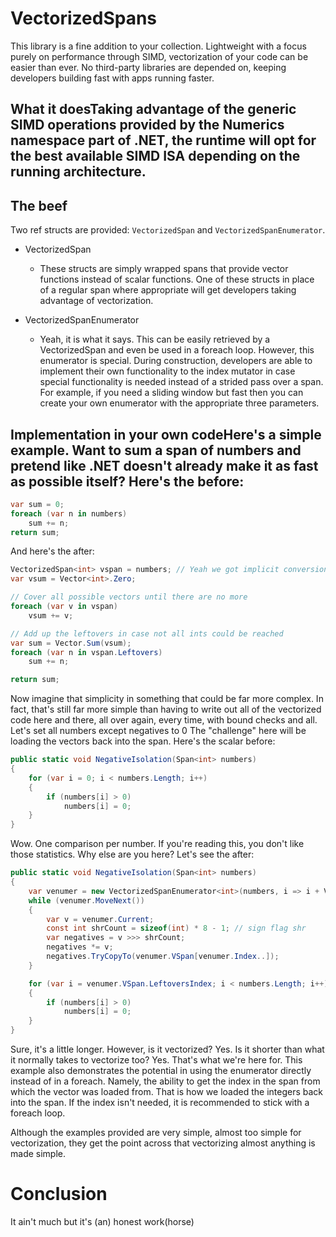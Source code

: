 # VectorizedSpans
This library is a fine addition to your collection. Lightweight with a focus purely on performance through SIMD, vectorization of your code can be easier than ever. No third-party libraries are depended on, keeping developers building fast with apps running faster.

## What it doesTaking advantage of the generic SIMD operations provided by the Numerics namespace part of .NET, the runtime will opt for the best available SIMD ISA depending on the running architecture.

## The beef
Two ref structs are provided: `VectorizedSpan` and
`VectorizedSpanEnumerator`.

- VectorizedSpan
  - These structs are simply wrapped spans that provide vector functions instead of scalar functions. One of these structs in place of a regular span where appropriate will get developers taking advantage of vectorization.

- VectorizedSpanEnumerator
  - Yeah, it is what it says. This can be easily retrieved by a VectorizedSpan and even be used in a foreach loop. However, this enumerator is special. During construction, developers are able to implement their own functionality to the index mutator in case special functionality is needed instead of a strided pass over a span. For example, if you need a sliding window but fast then you can create your own enumerator with the appropriate three parameters.

## Implementation in your own codeHere's a simple example. Want to sum a span of numbers and pretend like .NET doesn't already make it as fast as possible itself? Here's the before:
```csharp
var sum = 0;
foreach (var n in numbers)
    sum += n;
return sum;
```
And here's the after:
```csharp
VectorizedSpan<int> vspan = numbers; // Yeah we got implicit conversions 😎
var vsum = Vector<int>.Zero;

// Cover all possible vectors until there are no more
foreach (var v in vspan)
    vsum += v;

// Add up the leftovers in case not all ints could be reached
var sum = Vector.Sum(vsum);
foreach (var n in vspan.Leftovers)
    sum += n;

return sum;
```

Now imagine that simplicity in something that could be far more complex. In fact, that's still far more simple than having to write out all of the vectorized code here and there, all over again, every time, with bound checks and all. Let's set all numbers except negatives to 0 The "challenge" here will be loading the vectors back into the span. Here's the scalar before:
```csharp
public static void NegativeIsolation(Span<int> numbers)
{
    for (var i = 0; i < numbers.Length; i++)
    {
        if (numbers[i] > 0)
            numbers[i] = 0;
    }
}
```
Wow. One comparison per number. If you're reading this, you don't like those statistics. Why else are you here? Let's see the after:
```csharp
public static void NegativeIsolation(Span<int> numbers)
{
    var venumer = new VectorizedSpanEnumerator<int>(numbers, i => i + Vector<int>.Count);
    while (venumer.MoveNext())
    {
        var v = venumer.Current;
        const int shrCount = sizeof(int) * 8 - 1; // sign flag shr
        var negatives = v >>> shrCount;
        negatives *= v;
        negatives.TryCopyTo(venumer.VSpan[venumer.Index..]);
    }

    for (var i = venumer.VSpan.LeftoversIndex; i < numbers.Length; i++)
    {
        if (numbers[i] > 0)
            numbers[i] = 0;
    }
}
```
Sure, it's a little longer. However, is it vectorized? Yes. Is it shorter than what it normally takes to vectorize too? Yes. That's what we're here for. This example also demonstrates the potential in using the enumerator directly instead of in a foreach. Namely, the ability to get the index in the span from which the vector was loaded from. That is how we loaded the integers back into the span. If the index isn't needed, it is recommended to stick with a foreach loop.

Although the examples provided are very simple, almost too simple for vectorization, they get the point across that vectorizing almost anything is made simple.

# Conclusion
It ain't much but it's (an) honest work(horse)